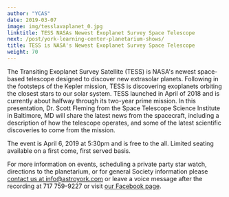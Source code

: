 ```yaml
---
author: "YCAS"
date: 2019-03-07
image: img/tesslavaplanet_0.jpg
linktitle: TESS NASAs Newest Exoplanet Survey Space Telescope
next: /post/york-learning-center-planetarium-shows/
title: TESS is NASA's Newest Exoplanet Survey Space Telescope 
weight: 70
---
```

The Transiting Exoplanet Survey Satellite (TESS) is NASA's newest space-based telescope designed to discover new extrasolar planets.  Following in the footsteps of the Kepler mission, TESS is discovering exoplanets orbiting the closest stars to our solar system.  TESS launched in April of 2018 and is currently about halfway through its two-year prime mission.  In this presentation, Dr. Scott Fleming from the Space Telescope Science Institute in Baltimore, MD will share the latest news from the spacecraft, including a description of how the telescope operates, and some of the latest scientific discoveries to come from the mission.

The event is April 6, 2019 at 5:30pm and is free to the all. Limited seating available on a first come, first served basis.

For more information on events, scheduling a private party star watch, directions to the planetarium, or for general Society information please [contact us at info@astroyork.com](info@astroyork.com) or leave a voice message after the recording at 717 759-9227 or visit [our Facebook page](https://www.facebook.com/astroyork).